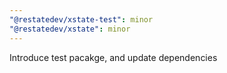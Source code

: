 ```yaml
---
"@restatedev/xstate-test": minor
"@restatedev/xstate": minor
---
```


Introduce test pacakge, and update dependencies
